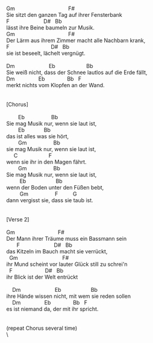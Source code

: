 \
Gm&nbsp;&nbsp;&nbsp;&nbsp;&nbsp;&nbsp;&nbsp;&nbsp;&nbsp;&nbsp;&nbsp;&nbsp;&nbsp;&nbsp;&nbsp;&nbsp;&nbsp;&nbsp;&nbsp;&nbsp;&nbsp;&nbsp;&nbsp;&nbsp;&nbsp;&nbsp;&nbsp;&nbsp;&nbsp;&nbsp;&nbsp;&nbsp;&nbsp;&nbsp;&nbsp;&nbsp;F#\
Sie&nbsp;sitzt&nbsp;den&nbsp;ganzen&nbsp;Tag&nbsp;auf&nbsp;ihrer&nbsp;Fensterbank\
F&nbsp;&nbsp;&nbsp;&nbsp;&nbsp;&nbsp;&nbsp;&nbsp;&nbsp;&nbsp;&nbsp;&nbsp;&nbsp;&nbsp;&nbsp;&nbsp;&nbsp;&nbsp;&nbsp;&nbsp;&nbsp;&nbsp;&nbsp;D#&nbsp;&nbsp;&nbsp;Bb\
lässt&nbsp;ihre&nbsp;Beine&nbsp;baumeln&nbsp;zur&nbsp;Musik.\
Gm&nbsp;&nbsp;&nbsp;&nbsp;&nbsp;&nbsp;&nbsp;&nbsp;&nbsp;&nbsp;&nbsp;&nbsp;&nbsp;&nbsp;&nbsp;&nbsp;&nbsp;&nbsp;&nbsp;&nbsp;&nbsp;&nbsp;&nbsp;&nbsp;&nbsp;&nbsp;&nbsp;&nbsp;&nbsp;&nbsp;&nbsp;&nbsp;&nbsp;&nbsp;&nbsp;&nbsp;F#\
Der&nbsp;Lärm&nbsp;aus&nbsp;ihrem&nbsp;Zimmer&nbsp;macht&nbsp;alle&nbsp;Nachbarn&nbsp;krank,\
F&nbsp;&nbsp;&nbsp;&nbsp;&nbsp;&nbsp;&nbsp;&nbsp;&nbsp;&nbsp;&nbsp;&nbsp;&nbsp;&nbsp;&nbsp;&nbsp;&nbsp;&nbsp;&nbsp;&nbsp;&nbsp;&nbsp;&nbsp;&nbsp;&nbsp;&nbsp;&nbsp;&nbsp;D#&nbsp;&nbsp;&nbsp;Bb\
sie&nbsp;ist&nbsp;beseelt,&nbsp;lächelt&nbsp;vergnügt.\
\
Dm&nbsp;&nbsp;&nbsp;&nbsp;&nbsp;&nbsp;&nbsp;&nbsp;&nbsp;&nbsp;&nbsp;&nbsp;&nbsp;&nbsp;&nbsp;&nbsp;&nbsp;&nbsp;&nbsp;&nbsp;&nbsp;&nbsp;&nbsp;Eb&nbsp;&nbsp;&nbsp;&nbsp;&nbsp;&nbsp;&nbsp;&nbsp;&nbsp;&nbsp;&nbsp;&nbsp;&nbsp;&nbsp;&nbsp;&nbsp;&nbsp;&nbsp;&nbsp;&nbsp;&nbsp;Bb\
Sie&nbsp;weiß&nbsp;nicht,&nbsp;dass&nbsp;der&nbsp;Schnee&nbsp;lautlos&nbsp;auf&nbsp;die&nbsp;Erde&nbsp;fällt,\
Dm&nbsp;&nbsp;&nbsp;&nbsp;&nbsp;&nbsp;&nbsp;&nbsp;&nbsp;&nbsp;&nbsp;&nbsp;&nbsp;&nbsp;&nbsp;&nbsp;Eb&nbsp;&nbsp;&nbsp;&nbsp;&nbsp;&nbsp;&nbsp;&nbsp;&nbsp;&nbsp;&nbsp;&nbsp;&nbsp;&nbsp;&nbsp;Bb&nbsp;&nbsp;&nbsp;F\
merkt&nbsp;nichts&nbsp;vom&nbsp;Klopfen&nbsp;an&nbsp;der&nbsp;Wand.\
\
\
[Chorus]\
\
&nbsp;&nbsp;&nbsp;&nbsp;&nbsp;&nbsp;&nbsp;&nbsp;Eb&nbsp;&nbsp;&nbsp;&nbsp;&nbsp;&nbsp;&nbsp;&nbsp;&nbsp;&nbsp;&nbsp;&nbsp;&nbsp;&nbsp;&nbsp;&nbsp;&nbsp;&nbsp;Bb\
Sie&nbsp;mag&nbsp;Musik&nbsp;nur,&nbsp;wenn&nbsp;sie&nbsp;laut&nbsp;ist,\
&nbsp;&nbsp;&nbsp;&nbsp;&nbsp;&nbsp;&nbsp;&nbsp;Eb&nbsp;&nbsp;&nbsp;&nbsp;&nbsp;&nbsp;&nbsp;&nbsp;&nbsp;&nbsp;&nbsp;&nbsp;&nbsp;Bb\
das&nbsp;ist&nbsp;alles&nbsp;was&nbsp;sie&nbsp;hört,\
&nbsp;&nbsp;&nbsp;&nbsp;&nbsp;&nbsp;&nbsp;&nbsp;Gm&nbsp;&nbsp;&nbsp;&nbsp;&nbsp;&nbsp;&nbsp;&nbsp;&nbsp;&nbsp;&nbsp;&nbsp;&nbsp;&nbsp;&nbsp;&nbsp;&nbsp;&nbsp;Bb\
sie&nbsp;mag&nbsp;Musik&nbsp;nur,&nbsp;wenn&nbsp;sie&nbsp;laut&nbsp;ist,\
&nbsp;&nbsp;&nbsp;&nbsp;&nbsp;C&nbsp;&nbsp;&nbsp;&nbsp;&nbsp;&nbsp;&nbsp;&nbsp;&nbsp;&nbsp;&nbsp;&nbsp;&nbsp;&nbsp;&nbsp;&nbsp;&nbsp;&nbsp;&nbsp;&nbsp;&nbsp;F\
wenn&nbsp;sie&nbsp;ihr&nbsp;in&nbsp;den&nbsp;Magen&nbsp;fährt.\
&nbsp;&nbsp;&nbsp;&nbsp;&nbsp;&nbsp;&nbsp;&nbsp;Gm&nbsp;&nbsp;&nbsp;&nbsp;&nbsp;&nbsp;&nbsp;&nbsp;&nbsp;&nbsp;&nbsp;&nbsp;&nbsp;&nbsp;&nbsp;&nbsp;&nbsp;&nbsp;Bb\
Sie&nbsp;mag&nbsp;Musik&nbsp;nur,&nbsp;wenn&nbsp;sie&nbsp;laut&nbsp;ist,\
&nbsp;&nbsp;&nbsp;&nbsp;&nbsp;&nbsp;&nbsp;&nbsp;&nbsp;Eb&nbsp;&nbsp;&nbsp;&nbsp;&nbsp;&nbsp;&nbsp;&nbsp;&nbsp;&nbsp;&nbsp;&nbsp;&nbsp;&nbsp;&nbsp;&nbsp;&nbsp;&nbsp;&nbsp;&nbsp;Bb\
wenn&nbsp;der&nbsp;Boden&nbsp;unter&nbsp;den&nbsp;Füßen&nbsp;bebt,\
&nbsp;&nbsp;&nbsp;&nbsp;&nbsp;&nbsp;&nbsp;&nbsp;&nbsp;Gm&nbsp;&nbsp;&nbsp;&nbsp;&nbsp;&nbsp;&nbsp;&nbsp;&nbsp;&nbsp;&nbsp;&nbsp;&nbsp;&nbsp;&nbsp;&nbsp;&nbsp;&nbsp;F&nbsp;&nbsp;&nbsp;&nbsp;&nbsp;&nbsp;&nbsp;&nbsp;&nbsp;&nbsp;G\
dann&nbsp;vergisst&nbsp;sie,&nbsp;dass&nbsp;sie&nbsp;taub&nbsp;ist.\
\
\
[Verse&nbsp;2]\
\
Gm&nbsp;&nbsp;&nbsp;&nbsp;&nbsp;&nbsp;&nbsp;&nbsp;&nbsp;&nbsp;&nbsp;&nbsp;&nbsp;&nbsp;&nbsp;&nbsp;&nbsp;&nbsp;&nbsp;&nbsp;&nbsp;&nbsp;&nbsp;&nbsp;&nbsp;&nbsp;&nbsp;&nbsp;&nbsp;F#\
Der&nbsp;Mann&nbsp;ihrer&nbsp;Träume&nbsp;muss&nbsp;ein&nbsp;Bassmann&nbsp;sein\
&nbsp;&nbsp;&nbsp;&nbsp;&nbsp;&nbsp;&nbsp;F&nbsp;&nbsp;&nbsp;&nbsp;&nbsp;&nbsp;&nbsp;&nbsp;&nbsp;&nbsp;&nbsp;&nbsp;&nbsp;&nbsp;&nbsp;&nbsp;&nbsp;&nbsp;&nbsp;&nbsp;&nbsp;&nbsp;&nbsp;D#&nbsp;&nbsp;&nbsp;Bb\
das&nbsp;Kitzeln&nbsp;im&nbsp;Bauch&nbsp;macht&nbsp;sie&nbsp;verrückt,\
&nbsp;&nbsp;Gm&nbsp;&nbsp;&nbsp;&nbsp;&nbsp;&nbsp;&nbsp;&nbsp;&nbsp;&nbsp;&nbsp;&nbsp;&nbsp;&nbsp;&nbsp;&nbsp;&nbsp;&nbsp;&nbsp;&nbsp;&nbsp;&nbsp;&nbsp;&nbsp;&nbsp;&nbsp;&nbsp;&nbsp;&nbsp;&nbsp;F#\
ihr&nbsp;Mund&nbsp;scheint&nbsp;vor&nbsp;lauter&nbsp;Glück&nbsp;still&nbsp;zu&nbsp;schrei'n\
&nbsp;&nbsp;F&nbsp;&nbsp;&nbsp;&nbsp;&nbsp;&nbsp;&nbsp;&nbsp;&nbsp;&nbsp;&nbsp;&nbsp;&nbsp;&nbsp;&nbsp;&nbsp;&nbsp;&nbsp;&nbsp;&nbsp;&nbsp;&nbsp;D#&nbsp;&nbsp;&nbsp;Bb\
ihr&nbsp;Blick&nbsp;ist&nbsp;der&nbsp;Welt&nbsp;entrückt\
\
&nbsp;&nbsp;&nbsp;&nbsp;Dm&nbsp;&nbsp;&nbsp;&nbsp;&nbsp;&nbsp;&nbsp;&nbsp;&nbsp;&nbsp;&nbsp;&nbsp;&nbsp;&nbsp;&nbsp;&nbsp;&nbsp;&nbsp;&nbsp;&nbsp;&nbsp;&nbsp;&nbsp;Eb&nbsp;&nbsp;&nbsp;&nbsp;&nbsp;&nbsp;&nbsp;&nbsp;&nbsp;&nbsp;&nbsp;&nbsp;&nbsp;&nbsp;&nbsp;&nbsp;&nbsp;&nbsp;&nbsp;&nbsp;Bb\
ihre&nbsp;Hände&nbsp;wissen&nbsp;nicht,&nbsp;mit&nbsp;wem&nbsp;sie&nbsp;reden&nbsp;sollen\
&nbsp;&nbsp;&nbsp;&nbsp;Dm&nbsp;&nbsp;&nbsp;&nbsp;&nbsp;&nbsp;&nbsp;&nbsp;&nbsp;&nbsp;&nbsp;&nbsp;&nbsp;&nbsp;&nbsp;&nbsp;Eb&nbsp;&nbsp;&nbsp;&nbsp;&nbsp;&nbsp;&nbsp;&nbsp;&nbsp;&nbsp;&nbsp;&nbsp;&nbsp;&nbsp;&nbsp;Bb&nbsp;&nbsp;&nbsp;F\
es&nbsp;ist&nbsp;niemand&nbsp;da,&nbsp;der&nbsp;mit&nbsp;ihr&nbsp;spricht.\
\
\
(repeat&nbsp;Chorus&nbsp;several&nbsp;time)\
\
